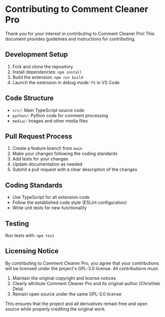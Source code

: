 # Contributing to Comment Cleaner Pro

Thank you for your interest in contributing to Comment Cleaner Pro! This document provides guidelines and instructions for contributing.

## Development Setup

1. Fork and clone the repository
2. Install dependencies: `npm install`
3. Build the extension: `npm run build`
4. Launch the extension in debug mode: `F5` in VS Code

## Code Structure

- `src/`: Main TypeScript source code
- `python/`: Python code for comment processing
- `media/`: Images and other media files

## Pull Request Process

1. Create a feature branch from `main`
2. Make your changes following the coding standards
3. Add tests for your changes
4. Update documentation as needed
5. Submit a pull request with a clear description of the changes

## Coding Standards

- Use TypeScript for all extension code
- Follow the established code style (ESLint configuration)
- Write unit tests for new functionality

## Testing

Run tests with: `npm test`

## Licensing Notice

By contributing to Comment Cleaner Pro, you agree that your contributions will be licensed under the project's GPL-3.0 license. All contributions must:

1. Maintain the original copyright and license notices
2. Clearly attribute Comment Cleaner Pro and its original author (Christlieb Dela)
3. Remain open source under the same GPL-3.0 license

This ensures that the project and all derivatives remain free and open source while properly crediting the original work.